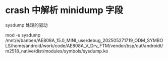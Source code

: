 # crash 中解析 minidump 字段
sysdump 处理的驱动

mod -s sysdump /mnt/e/banben/AE808A_15.0_MINI_userdebug_202505271719_ODM_SYMBOLS/home/android/work/code/AE808A_V_Drv_FTM/vendor/bsp/out/androidt/m2518_native/dist/modules/symbols/sysdump.ko
